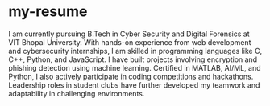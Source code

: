 # my-resume
I am currently pursuing B.Tech in Cyber Security and Digital Forensics at VIT Bhopal University. With hands-on experience from web development and cybersecurity internships, I am skilled in programming languages like C, C++, Python, and JavaScript. I have built projects involving encryption and phishing detection using machine learning. Certified in MATLAB, AI/ML, and Python, I also actively participate in coding competitions and hackathons. Leadership roles in student clubs have further developed my teamwork and adaptability in challenging environments.
